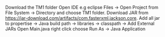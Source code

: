 Download the TM1 folder
Open IDE e.g eclipse Files -> Open Project from File System -> Directory and choose TM1 folder.
Download JAR from https://jar-download.com/artifacts/com.fasterxml.jackson.core.
Add all jar to propertise -> Java build path -> libraries -> classpath -> Add External JARs
Open Main.java right click choose Run As -> Java Application
